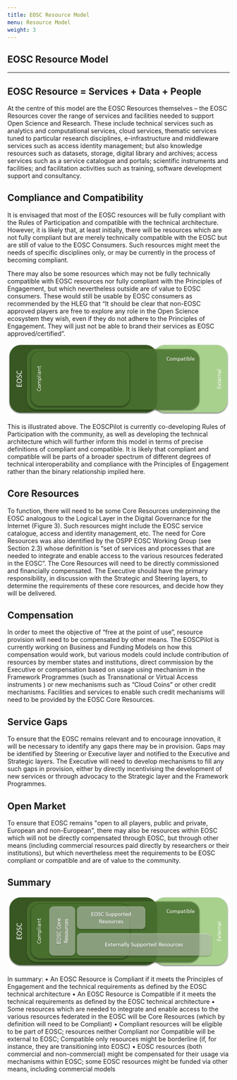 ```yaml
---
title: EOSC Resource Model
menu: Resource Model
weight: 3
---
```


EOSC Resource Model
------------------------------------------------

---
EOSC Resource = Services + Data + People
---

At the centre of this model are the EOSC Resources themselves – the EOSC Resources cover the range of services and facilities needed to support Open Science and Research. These include technical services such as analytics and computational services, cloud services, thematic services tuned to particular research disciplines, e-infrastructure and middleware services such as access identity management; but also knowledge resources such as datasets, storage, digital library and archives; access services such as a service catalogue and portals; scientific instruments and facilities; and facilitation activities such as training, software development support and consultancy.

## Compliance and Compatibility
It is envisaged that most of the EOSC resources will be fully compliant with the Rules of Participation and compatible with the technical architecture. However, it is likely that, at least initially, there will be resources which are not fully compliant but are merely technically compatible with the EOSC but are still of value to the EOSC Consumers. Such resources might meet the needs of specific disciplines only, or may be currently in the process of becoming compliant. 

There may also be some resources which may not be fully technically compatible with EOSC resources nor fully compliant with the Principles of Engagement, but which nevertheless outside are of value to EOSC consumers. These would still be usable by EOSC consumers as recommended by the HLEG that “It should be clear that non-EOSC approved players are free to explore any role in the Open Science ecosystem they wish, even if they do not adhere to the Principles of Engagement. They will just not be able to brand their services as EOSC approved/certified”. 

![EOSC Resource Model - Rules of Participation](assets/ResourceModel-RulesOfParticipation.png)

This is illustrated above. The EOSCPilot is currently co-developing Rules of Participation with the community, as well as developing the technical architecture which will further inform this model in terms of precise definitions of compliant and compatible. It is likely that compliant and compatible will be parts of a broader spectrum of different degrees of technical interoperability and compliance with the Principles of Engagement rather than the binary relationship implied here.

## Core Resources
To function, there will need to be some Core Resources underpinning the EOSC analogous to the Logical Layer in the Digital Governance for the Internet (Figure 3). Such resources might include the EOSC service catalogue, access and identity management, etc. The need for Core Resources was also identified by the OSPP EOSC Working Group (see Section 2.3) whose definition is “set of services and processes that are needed to integrate and enable access to the various resources federated in the EOSC”. The Core Resources will need to be directly commissioned and financially compensated. The Executive should have the primary responsibility, in discussion with the Strategic and Steering layers, to determine the requirements of these core resources, and decide how they will be delivered. 

## Compensation
In order to meet the objective of “free at the point of use”, resource provision will need to be compensated by other means. The EOSCPilot is currently working on Business and Funding Models on how this compensation would work, but various models could include contribution of resources by member states and institutions, direct commission by the Executive or compensation based on usage using mechanism in the Framework Programmes (such as Transnational or Virtual Access instruments ) or new mechanisms such as “Cloud Coins” or other credit mechanisms. Facilities and services to enable such credit mechanisms will need to be provided by the EOSC Core Resources.

## Service Gaps 
To ensure that the EOSC remains relevant and to encourage innovation, it will be necessary to identify any gaps there may be in provision. Gaps may be identified by Steering or Executive layer and notified to the Executive and Strategic layers. The Executive will need to develop mechanisms to fill any such gaps in provision, either by directly incentivising the development of new services or through advocacy to the Strategic layer and the Framework Programmes.

## Open Market
To ensure that EOSC remains "open to all players, public and private, European and non-European", there may also be resources within EOSC which will not be directly compensated through EOSC, but through other means (including commercial resources paid directly by researchers or their institutions), but which nevertheless meet the requirements to be EOSC compliant or compatible and are of value to the community.  

## Summary

![Resource Model - Economics](assets/ResourceModel-Economics.png)

In summary:
•	An EOSC Resource is Compliant if it meets the Principles of Engagement and the technical requirements as defined by the EOSC technical architecture
•	An EOSC Resource is Compatible if it meets the technical requirements as defined by the EOSC technical architecture
•	Some resources which are needed to integrate and enable access to the various resources federated in the EOSC will be Core Resources (which by definition will need to be Compliant)
•	Compliant resources will be eligible to be part of EOSC; resources neither Compliant nor Compatible will be external to EOSC; Compatible only resources might be borderline (if, for instance, they are transitioning into EOSC)
•	EOSC resources (both commercial and non-commercial) might be compensated for their usage via mechanisms within EOSC; some EOSC resources might be funded via other means, including commercial models

